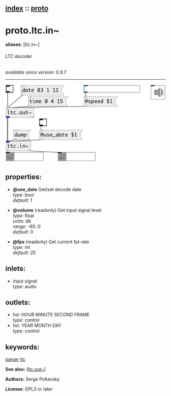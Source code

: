 [index](index.html) :: [proto](category_proto.html)
---

# proto.ltc.in~
**aliases:** [ltc.in\~]


###### LTC decoder

*available since version:* 0.9.7

---




[![example](../examples/img/proto.ltc.in~.jpg)](../examples/pd/proto.ltc.in~.pd)







## properties:

* **@use_date** 
Get/set decode date<br>
_type:_ bool<br>
_default:_ 1<br>

* **@volume** (readonly)
Get input signal level<br>
_type:_ float<br>
_units:_ db<br>
_range:_ -60..0<br>
_default:_ 0<br>

* **@fps** (readonly)
Get current fpt rate<br>
_type:_ int<br>
_default:_ 25<br>



## inlets:

* input signal<br>
_type:_ audio



## outlets:

* list: HOUR MINUTE SECOND FRAME<br>
_type:_ control
* list: YEAR MONTH DAY<br>
_type:_ control



## keywords:

[parser](keywords/parser.html)
[ltc](keywords/ltc.html)



**See also:**
[\[ltc.out~\]](ltc.out~.html)




**Authors:** Serge Poltavsky




**License:** GPL3 or later





